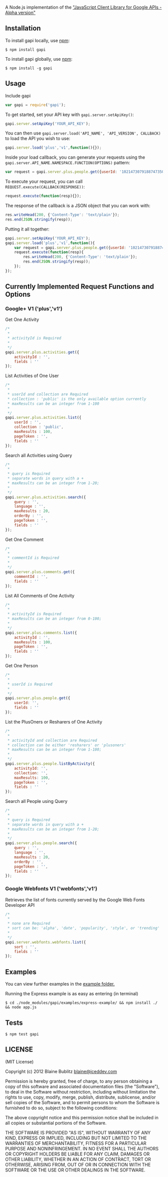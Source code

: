 A Node.js implementation of the ["JavaScript Client Library for Google APIs - Alpha version"](https://code.google.com/p/google-api-javascript-client/)


## Installation

To install gapi locally, use [npm](http://github.com/isaacs/npm):

    $ npm install gapi

To install gapi globally, use [npm](http://github.com/isaacs/npm):

    $ npm install -g gapi

## Usage

Include gapi

```javascript
var gapi = require('gapi');
```

To get started, set your API key with `gapi.server.setApiKey()`:

```javascript
gapi.server.setApiKey('YOUR_API_KEY');
```

You can then use `gapi.server.load('API_NAME', 'API_VERSION', CALLBACK)` to load the API you wish to use:

```javascript
gapi.server.load('plus','v1',function(){});
```

Inside your load callback, you can generate your requests using the `gapi.server.API_NAME.NAMESPACE.FUNCTION(OPTIONS)` pattern:

```javascript
var request = gapi.server.plus.people.get({userId: '102147307918874735077'});
```

To execute your request, you can call `REQUEST.execute(CALLBACK(RESPONSE))`:

```javascript
request.execute(function(resp){});
```

The response of the callback is a JSON object that you can work with:

```javascript
res.writeHead(200, {'Content-Type': 'text/plain'});
res.end(JSON.stringify(resp));
```

Putting it all together:

```javascript
gapi.server.setApiKey('YOUR_API_KEY');
gapi.server.load('plus','v1',function(){
	var request = gapi.server.plus.people.get({userId: '102147307918874735077'});
	request.execute(function(resp){
		res.writeHead(200, {'Content-Type': 'text/plain'});
		res.end(JSON.stringify(resp));
	});
});
```

## Currently Implemented Request Functions and Options

### Google+ V1 ('plus','v1')
Get One Activity

```javascript
/*
 *
 * activityId is Required
 *
 */
gapi.server.plus.activities.get({
	activityId : '',
	fields : ''
});
```

List Activities of One User

```javascript
/*
 *
 * userId and collection are Required
 * collection : 'public' is the only available option currently
 * maxResults can be an integer from 1-100
 *
 */
gapi.server.plus.activities.list({
	userId : '',
	collection : 'public',
	maxResults : 100,
	pageToken : '',
	fields : ''
});
```

Search all Activities using Query

```javascript
/*
 *
 * query is Required
 * separate words in query with a +
 * maxResults can be an integer from 1-20;
 *
 */
gapi.server.plus.activities.search({
	query : '',
	language : '',
	maxResults : 20,
	orderBy : '',
	pageToken : '',
	fields : ''
});
```

Get One Comment

```javascript
/*
 *
 * commentId is Required
 *
 */
gapi.server.plus.comments.get({
	commentId : '',
	fields : ''
});
```

List All Comments of One Activity

```javascript
/*
 *
 * activityId is Required
 * maxResults can be an integer from 0-100;
 *
 */
gapi.server.plus.comments.list({
	activityId : '',
	maxResults : 100,
	pageToken : '',
	fields : ''
});
```

Get One Person

```javascript
/*
 *
 * userId is Required
 *
 */
gapi.server.plus.people.get({
	userId: '',
	fields : ''
});
```

List the PlusOners or Resharers of One Activity

```javascript
/*
 *
 * activityId and collection are Required
 * collection can be either 'resharers' or 'plusoners'
 * maxResults can be an integer from 1-100;
 *
 */
gapi.server.plus.people.listByActivity({
	activityId: '',
	collection: '',
	maxResults: 100,
	pageToken : '',
	fields : ''
});
```

Search all People using Query

```javascript
/*
 *
 * query is Required
 * separate words in query with a +
 * maxResults can be an integer from 1-20;
 *
 */
gapi.server.plus.people.search({
	query : '',
	language : '',
	maxResults : 20,
	orderBy : '',
	pageToken : '',
	fields : ''
});
```

### Google Webfonts V1 ('webfonts','v1')

Retrieves the list of fonts currently served by the Google Web Fonts Developer API

```javascript
/*
 *
 * none are Required
 * sort can be: 'alpha', 'date', 'popularity', 'style', or 'trending'
 *
 */
gapi.server.webfonts.webfonts.list({
	sort : '',
	fields : ''
});
```

## Examples

You can view further examples in the [example folder.](https://github.com/phated/gapi-npm/tree/master/examples)

Running the Express example is as easy as entering (in terminal)

	$ cd ./node_modules/gapi/examples/express-example/ && npm install ./ && node app.js

## Tests

    $ npm test gapi

## LICENSE

(MIT License)

Copyright (c) 2012 Blaine Bublitz <blaine@iceddev.com>

Permission is hereby granted, free of charge, to any person obtaining
a copy of this software and associated documentation files (the
"Software"), to deal in the Software without restriction, including
without limitation the rights to use, copy, modify, merge, publish,
distribute, sublicense, and/or sell copies of the Software, and to
permit persons to whom the Software is furnished to do so, subject to
the following conditions:

The above copyright notice and this permission notice shall be
included in all copies or substantial portions of the Software.

THE SOFTWARE IS PROVIDED "AS IS", WITHOUT WARRANTY OF ANY KIND,
EXPRESS OR IMPLIED, INCLUDING BUT NOT LIMITED TO THE WARRANTIES OF
MERCHANTABILITY, FITNESS FOR A PARTICULAR PURPOSE AND
NONINFRINGEMENT. IN NO EVENT SHALL THE AUTHORS OR COPYRIGHT HOLDERS BE
LIABLE FOR ANY CLAIM, DAMAGES OR OTHER LIABILITY, WHETHER IN AN ACTION
OF CONTRACT, TORT OR OTHERWISE, ARISING FROM, OUT OF OR IN CONNECTION
WITH THE SOFTWARE OR THE USE OR OTHER DEALINGS IN THE SOFTWARE.
